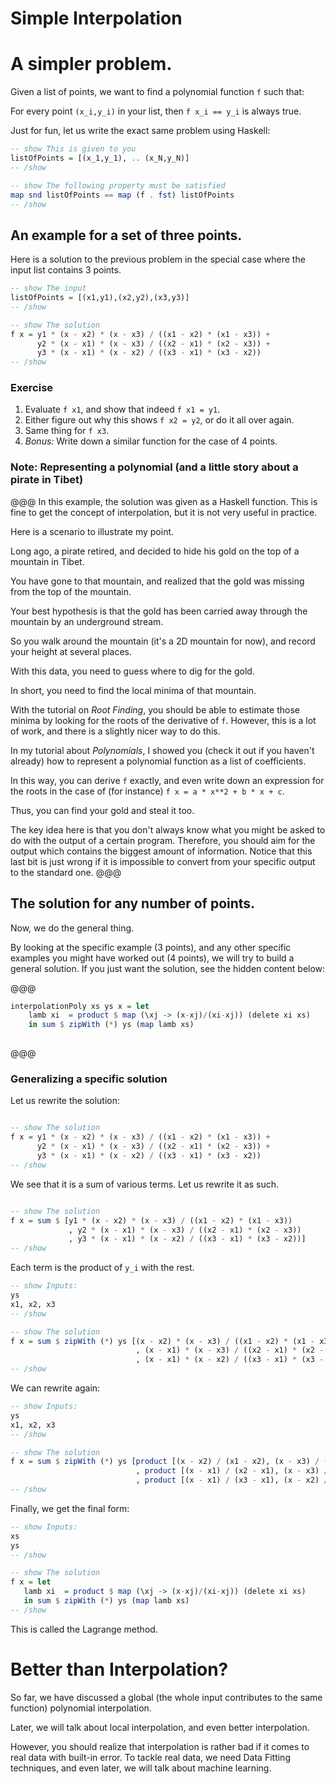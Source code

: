 # Simple Interpolation

# A simpler problem.

Given a list of points, we want to find a polynomial function `f` such that:

For every point `(x_i,y_i)` in your list, then `f x_i == y_i` is always true. 

Just for fun, let us write the exact same problem using Haskell:

``` haskell
-- show This is given to you
listOfPoints = [(x_1,y_1), .. (x_N,y_N)]
-- /show

-- show The following property must be satisfied
map snd listOfPoints == map (f . fst) listOfPoints
-- /show

```

## An example for a set of three points.

Here is a solution to the previous problem in the special case where the input list contains 3 points.

``` haskell
-- show The input
listOfPoints = [(x1,y1),(x2,y2),(x3,y3)]
-- /show

-- show The solution
f x = y1 * (x - x2) * (x - x3) / ((x1 - x2) * (x1 - x3)) +
      y2 * (x - x1) * (x - x3) / ((x2 - x1) * (x2 - x3)) +
      y3 * (x - x1) * (x - x2) / ((x3 - x1) * (x3 - x2))
-- /show
```

### Exercise 
1.   Evaluate `f x1`, and show that indeed `f x1 = y1`. 
2.   Either figure out why this shows `f x2 = y2`, or do it all over again. 
3.   Same thing for `f x3`.
4.   *Bonus:* Write down a similar function for the case of 4 points.

### Note: Representing a polynomial (and a little story about a pirate in Tibet)
@@@
In this example, the solution was given as a Haskell function. This is fine to get the concept of interpolation, but it is not very useful in practice.

Here is a scenario to illustrate my point.

Long ago, a pirate retired, and decided to hide his gold on the top of a mountain in Tibet.

You have gone to that mountain, and realized that the gold was missing from the top of the mountain. 

Your best hypothesis is that the gold has been carried away through the mountain by an underground stream.

So you walk around the mountain (it's a 2D mountain for now), and record your height at several places. 

With this data, you need to guess where to dig for the gold.

In short, you need to find the local minima of that mountain.

With the tutorial on *Root Finding*, you should be able to estimate those minima by looking for the roots of the derivative of `f`. However, this is a lot of work, and there is a slightly nicer way to do this.

In my tutorial about *Polynomials*, I showed you (check it out if you haven't already) how to represent a polynomial function as a list of coefficients.

In this way, you can derive `f` exactly, and even write down an expression for the roots in the case of (for instance) `f x = a * x**2 + b * x + c`. 

Thus, you can find your gold and steal it too.

The key idea here is that you don't always know what you might be asked to do with the output of a certain program. Therefore, you should aim for the output which contains the biggest amount of information. Notice that this last bit is just wrong if it is impossible to convert from your specific output to the standard one. 
@@@

## The solution for any number of points.

Now, we do the general thing.

By looking at the specific example (3 points), and any other specific examples you might have worked out (4 points), we will try to build a general solution. If you just want the solution, see the hidden content below:  

@@@
``` haskell
interpolationPoly xs ys x = let 
    lamb xi  = product $ map (\xj -> (x-xj)/(xi-xj)) (delete xi xs)                                               
    in sum $ zipWith (*) ys (map lamb xs)
  
```
@@@

### Generalizing a specific solution

Let us rewrite the solution: 

``` haskell

-- show The solution
f x = y1 * (x - x2) * (x - x3) / ((x1 - x2) * (x1 - x3)) +
      y2 * (x - x1) * (x - x3) / ((x2 - x1) * (x2 - x3)) +
      y3 * (x - x1) * (x - x2) / ((x3 - x1) * (x3 - x2))
-- /show

```

We see that it is a sum of various terms. Let us rewrite it as such.

``` haskell

-- show The solution
f x = sum $ [y1 * (x - x2) * (x - x3) / ((x1 - x2) * (x1 - x3))
             , y2 * (x - x1) * (x - x3) / ((x2 - x1) * (x2 - x3))
             , y3 * (x - x1) * (x - x2) / ((x3 - x1) * (x3 - x2))]
-- /show

```
Each term is the product of `y_i` with the rest.

``` haskell
-- show Inputs:
ys
x1, x2, x3
-- /show

-- show The solution
f x = sum $ zipWith (*) ys [(x - x2) * (x - x3) / ((x1 - x2) * (x1 - x3))
                            , (x - x1) * (x - x3) / ((x2 - x1) * (x2 - x3))
                            , (x - x1) * (x - x2) / ((x3 - x1) * (x3 - x2))]
-- /show

```

We can rewrite again:

``` haskell
-- show Inputs:
ys
x1, x2, x3
-- /show

-- show The solution
f x = sum $ zipWith (*) ys [product [(x - x2) / (x1 - x2), (x - x3) / (x1 - x3)]
                            , product [(x - x1) / (x2 - x1), (x - x3) / (x2 - x3)]
                            , product [(x - x1) / (x3 - x1), (x - x2) / (x3 - x2)]]
-- /show

```

Finally, we get the final form:

``` haskell
-- show Inputs:
xs
ys
-- /show

-- show The solution
f x = let 
   lamb xi  = product $ map (\xj -> (x-xj)/(xi-xj)) (delete xi xs)                                               
   in sum $ zipWith (*) ys (map lamb xs)
-- /show  
```

This is called the Lagrange method.

# Better than Interpolation?

So far, we have discussed a global (the whole input contributes to the same function) polynomial interpolation.

Later, we will talk about local interpolation, and even better interpolation.

However, you should realize that interpolation is rather bad if it comes to real data with built-in error.
To tackle real data, we need Data Fitting techniques, and even later, we will talk about machine learning.
